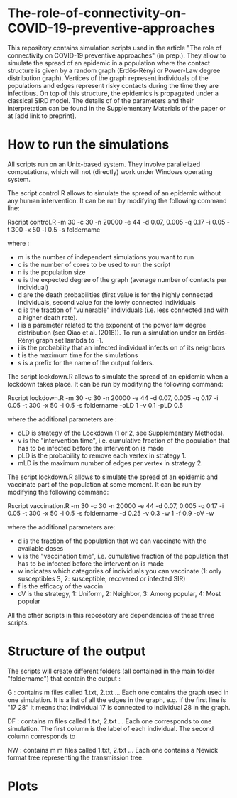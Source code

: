 # The-role-of-connectivity-on-COVID-19-preventive-approaches

This repository contains simulation scripts used in the article "The role of connectivity on COVID-19 preventive approaches" (in prep.). 
They allow to simulate the spread of an epidemic in a population where the contact structure is given by a random graph (Erdős-Rényi or Power-Law degree distribution graph). Vertices of the graph represent individuals of the populations and edges represent risky contacts during the time they are infectious. On top of this structure, the epidemics is propagated under a classical SIRD model. The details of of the parameters and their interpretation can be found in the Supplementary Materials of the paper or at [add link to preprint].


# How to run the simulations
All scripts run on an Unix-based system. They involve parallelized computations, which will not (directly) work under Windows operating system.

The script control.R allows to simulate the spread of an epidemic without any human intervention. It can be run by modifying the following command line: 

Rscript control.R -m 30 -c 30 -n 20000 -e 44 -d 0.07, 0.005 -q 0.17  -i 0.05 -t 300 -x 50 -l 0.5 -s foldername  

where : 
 - m is the number of independent simulations you want to run
 - c is the number of cores to be used to run the script
 - n is the population size
 - e is the expected degree of the graph (average number of contacts per individual)
 - d are the death probabilities (first value is for the highly connected individuals, second value for the lowly connected individuals
 - q is the fraction of "vulnerable" individuals (i.e. less  connected and with a higher death rate).
 - l is a parameter related to the exponent of the power law degree distribution (see Qiao et al. (2018)). To run a simulation under an Erdős-Rényi graph set lambda to -1. 
 - i is the probability that an infected individual infects on of its neighbors
 - t is the maximum time for the simulations
 - s is a prefix for the name of the output folders. 

The script lockdown.R allows to simulate the spread of an epidemic when a lockdown takes place. It can be run by  modifying  the following command:

Rscript lockdown.R -m 30 -c 30 -n 20000 -e 44 -d 0.07, 0.005 -q 0.17  -i 0.05 -t 300 -x 50 -l 0.5 -s foldername -oLD 1 -v 0.1 -pLD 0.5

where the additional parameters are : 
 - oLD is strategy of the Lockdown (1 or 2, see Supplementary Methods).
 - v is the "intervention time", i.e. cumulative fraction of the population that has to be infected  before the intervention is made  
 - pLD is the probability to remove each vertex in strategy 1. 
 - mLD is the maximum number of edges per vertex in strategy 2.

The script lockdown.R allows to simulate the spread of an epidemic and vaccinate part of the population at some moment. It can be run by  modifying  the following command:

Rscript vaccination.R  -m 30 -c 30 -n 20000 -e 44 -d 0.07, 0.005 -q 0.17 -i 0.05 -t 300 -x 50 -l 0.5 -s foldername -d 0.25 -v 0.3 -w 1 -f 0.9 -oV -w

where the additional parameters are: 
 - d is the fraction of the population that we can vaccinate with the available doses
 - v is the  "vaccination time", i.e. cumulative fraction of the population that has to be infected  before the intervention is made
 - w indicates which categories of individuals you can vaccinate (1: only susceptibles S, 2: susceptible, recovered or infected SIR)
 - f is the efficacy of the vaccin
 - oV is the strategy,  1: Uniform, 2: Neighbor, 3: Among popular, 4: Most popular
 


All the other scripts in this reposotory are dependencies of these three scripts. 

# Structure of the output

The scripts will create different folders (all contained in the main folder "foldername") that contain the output : 

G : contains m files called 1.txt, 2.txt ... Each one contains the graph used in one simulation. It is a list of all the edges in the graph, e.g. if the first line is "17 28" it means that individual 17 is connected to individual 28 in the graph. 

DF : contains m files called 1.txt, 2.txt ... Each one corresponds to one simulation. The first column is the label of each individual. The second column corresponds to 

NW : contains m  m files called 1.txt, 2.txt ... Each one contains a Newick format tree representing the transmission tree.



# Plots 

